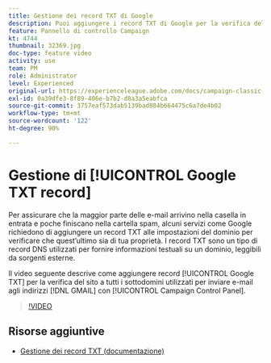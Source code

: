 ```yaml
---
title: Gestione dei record TXT di Google
description: Puoi aggiungere i record TXT di Google per la verifica del sito a tutti i sottodomini utilizzati per inviare e-mail a indirizzi GMAIL tramite il Pannello di controllo Campaign.
feature: Pannello di controllo Campaign
kt: 4744
thumbnail: 32369.jpg
doc-type: feature video
activity: use
team: PM
role: Administrator
level: Experienced
original-url: https://experienceleague.adobe.com/docs/campaign-classic-learn/tutorials/administrating/control-panel-acc/google-txt-record-management.html
exl-id: 0a39dfe3-8f89-406e-b7b2-d8a3a5eabfca
source-git-commit: 3757eaf573dab5139bad084b664475c6a7de4b02
workflow-type: tm+mt
source-wordcount: '122'
ht-degree: 90%

---
```


# Gestione di [!UICONTROL Google TXT record]

Per assicurare che la maggior parte delle e-mail arrivino nella casella in entrata e poche finiscano nella cartella spam, alcuni servizi come Google richiedono di aggiungere un record TXT alle impostazioni del dominio per verificare che quest’ultimo sia di tua proprietà. I record TXT sono un tipo di record DNS utilizzati per fornire informazioni testuali su un dominio, leggibili da sorgenti esterne.

Il video seguente descrive come aggiungere record [!UICONTROL Google TXT] per la verifica del sito a tutti i sottodomini utilizzati per inviare e-mail agli indirizzi [!DNL GMAIL] con [!UICONTROL Campaign Control Panel].

>[!VIDEO](https://video.tv.adobe.com/v/32369?quality=12)

## Risorse aggiuntive

* [Gestione dei record TXT (documentazione)](https://experienceleague.adobe.com/docs/control-panel/using/subdomains-and-certificates/managing-txt-records.html)

